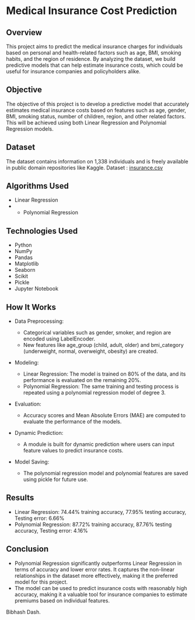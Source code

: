 # Medical Insurance Cost Prediction

## Overview

This project aims to predict the medical insurance charges for individuals based on personal and health-related factors such as age, BMI, smoking habits, and the region of residence. By analyzing the dataset, we build predictive models that can help estimate insurance costs, which could be useful for insurance companies and policyholders alike.

## Objective

The objective of this project is to develop a predictive model that accurately estimates medical insurance costs based on features such as age, gender, BMI, smoking status, number of children, region, and other related factors. This will be achieved using both Linear Regression and Polynomial Regression models.

## Dataset

 The dataset contains information on 1,338 individuals and is freely available in public domain repositories like Kaggle.
 Dataset : [insurance.csv](https://www.kaggle.com/datasets/mirichoi0218/insurance)

 ## Algorithms Used

- Linear Regression
- - Polynomial Regression

## Technologies Used

- Python
- NumPy
- Pandas
- Matplotlib
- Seaborn
- Scikit
- Pickle
- Jupyter Notebook

## How It Works

- Data Preprocessing:

  - Categorical variables such as gender, smoker, and region are encoded using LabelEncoder.
  - New features like age_group (child, adult, older) and bmi_category (underweight, normal, overweight, obesity) are created.

- Modeling:

  - Linear Regression: The model is trained on 80% of the data, and its performance is evaluated on the remaining 20%.
  - Polynomial Regression: The same training and testing process is repeated using a polynomial regression model of degree 3.

- Evaluation:

  - Accuracy scores and Mean Absolute Errors (MAE) are computed to evaluate the performance of the models.

- Dynamic Prediction:

  - A module is built for dynamic prediction where users can input feature values to predict insurance costs.

- Model Saving:

  - The polynomial regression model and polynomial features are saved using pickle for future use.

## Results

- Linear Regression: 74.44% training accuracy, 77.95% testing accuracy, Testing error: 6.66%
- Polynomial Regression: 87.72% training accuracy, 87.76% testing accuracy, Testing error: 4.16%

## Conclusion

- Polynomial Regression significantly outperforms Linear Regression in terms of accuracy and lower error rates. It captures the non-linear relationships in the dataset more effectively, making it the preferred model for this project.
- The model can be used to predict insurance costs with reasonably high accuracy, making it a valuable tool for insurance companies to estimate premiums based on individual features.





Bibhash Dash.

